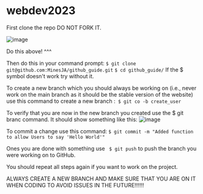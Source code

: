 # webdev2023
First clone the repo DO NOT FORK IT. 

![image](https://user-images.githubusercontent.com/78967292/223255944-8b47bde1-d3d0-400c-8d8c-347d49f64447.png)

Do this above! ^^^

Then do this in your command prompt:
```$ git clone git@github.com:MinesJA/github_guide.git```
```$ cd github_guide/```
If the $ symbol doesn't work try without it.

To create a new branch which you should always be working on (i.e., never work on the main branch as it should be the stable version of the website) use this command to create a new branch :``` $ git co -b create_user```


To verify that you are now in the new branch you created use the $ git branc command.
It should show something like this: ![image](https://user-images.githubusercontent.com/78967292/223258697-77fff153-2364-41d7-a5fa-e0bb64ed1e77.png)

To commit a change use this command: ``` $ git commit -m "Added function to allow Users to say 'Hello World'" ```

Ones you are done with something use ``` $ git push``` to push the branch you were working on to GitHub. 

You should repeat all steps again if you want to work on the project.

ALWAYS CREATE A NEW BRANCH AND MAKE SURE THAT YOU ARE ON IT WHEN CODING TO AVOID ISSUES IN THE FUTURE!!!!!!
